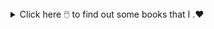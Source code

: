 

<details>
  
<summary> Click here 🖱️ to find out some books that I .❤️ </summary>
  
<ul>
  <li>⭐Metamorphosis by Franz Kafka 📖 </li>
  <ul>
    <li>▶️ One of Kafka's best-known works, The Metamorphosis tells the story of salesman Gregor Samsa who wakes one morning to find himself inexplicably transformed into a huge insect     (German ungeheures Ungeziefer, literally "monstrous vermin"), subsequently struggling to adjust to this new condition. </li>
  </ul>
    

  <li>⭐Catch 22 by Joseph Heller 📖 </li>

   <ul>
    <li>▶️Catch-22, satirical novel by American writer Joseph Heller, published in 1961. The work centres on Captain John Yossarian, an American bombardier stationed on a Mediterranean         island during World War II, and chronicles his desperate attempts to stay alive. </li>
    </ul>
      

<li>⭐Crime and Punishment by Fyodor Dostoyevsky 📖 </li>
<ul>
   <ul>
     <li>▶️Crime and Punishment focuses on the mental anguish and moral dilemmas of Rodion Raskolnikov, an impoverished ex-student in Saint Petersburg who formulates a plan to kill an     unscrupulous pawnbroker for her money. </li>
   <ul>
  
</ul>
  
</details>
